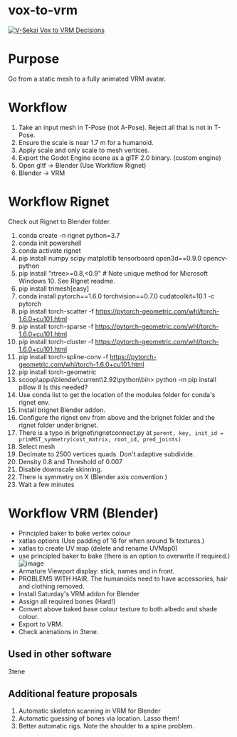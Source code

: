 # vox-to-vrm 

[![V-Sekai Vox to VRM Decisions](https://v-sekai.github.io/v-sekai-vox-to-vrm/log4brains/badge.svg)](https://v-sekai.github.io/v-sekai-vox-to-vrm/log4brains/)

# Purpose

Go from a static mesh to a fully animated VRM avatar.

# Workflow

1. Take an input mesh in T-Pose (not A-Pose). Reject all that is not in T-Pose.
7. Ensure the scale is near 1.7 m for a humanoid.
8. Apply scale and only scale to mesh vertices.
9. Export the Godot Engine scene as a glTF 2.0 binary. (custom engine)
10. Open gltf -> Blender (Use  Workflow Rignet)
12. Blender -> VRM

# Workflow Rignet

Check out Rignet to Blender folder.

1. conda create -n rignet python=3.7
1. conda init powershell
1. conda activate rignet
1. pip install numpy scipy matplotlib tensorboard open3d==0.9.0 opencv-python
1. pip install "rtree>=0.8,<0.9" # Note unique method for Microsoft Windows 10. See Rignet readme.
1. pip install trimesh[easy]
1. conda install pytorch==1.6.0 torchvision==0.7.0 cudatoolkit=10.1 -c pytorch
1. pip install torch-scatter -f https://pytorch-geometric.com/whl/torch-1.6.0+cu101.html
1. pip install torch-sparse -f https://pytorch-geometric.com/whl/torch-1.6.0+cu101.html
1. pip install torch-cluster -f https://pytorch-geometric.com/whl/torch-1.6.0+cu101.html
1. pip install torch-spline-conv -f https://pytorch-geometric.com/whl/torch-1.6.0+cu101.html
1. pip install torch-geometric
2. scoop\apps\blender\current\2.92\python\bin> python -m pip install pillow # Is this needed?
3. Use conda list to get the location of the modules folder for conda's rignet env.
4. Install brignet Blender addon.
5. Configure the rignet env from above and the brignet folder and the rignet folder under brignet.
6. There is a typo in brignet\rignetconnect.py at `parent, key, init_id = primMST_symmetry(cost_matrix, root_id, pred_joints)`
7. Select mesh
8. Decimate to 2500 vertices quads. Don't adaptive subdivide.
9. Density 0.8 and Threshold of 0.007
10. Disable downscale skinning.
11. There is symmetry on X (Blender axis convention.)
12. Wait a few minutes

# Workflow VRM (Blender)

* Principled baker to bake vertex colour
* xatlas options (Use padding of 16 for when around 1k textures.)
* xatlas to create UV map (delete and rename UVMap0)
* use principled baker to bake (there is an option to overwrite if required.)
![image](https://user-images.githubusercontent.com/32321/118210174-ef324600-b41e-11eb-9892-d8b3d2a81127.png)
* Armature Viewport display: stick, names and in front.
* PROBLEMS WITH HAIR. The humanoids need to have accessories, hair and clothing removed.
* Install Saturday's VRM addon for Blender
* Assign all required bones (Hard!)
* Convert above baked base colour texture to both albedo and shade colour.
* Export to VRM.
* Check animations in 3tene.

## Used in other software

3tene

## Additional feature proposals

1. Automatic skeleton scanning in VRM for Blender
2. Automatic guessing of bones via location. Lasso them!
3. Better automatic rigs. Note the shoulder to a spine problem.
